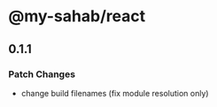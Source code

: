 # @my-sahab/react

## 0.1.1

### Patch Changes

- change build filenames (fix module resolution only)
